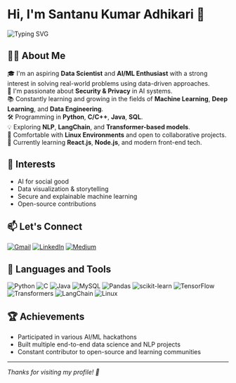# Hi, I'm Santanu Kumar Adhikari 👋

![Typing SVG](https://readme-typing-svg.demolab.com?font=Fira+Code&pause=1000&color=00F700&center=true&vCenter=true&width=435&lines=AI+%7C+ML+%7C+Data+Science+Enthusiast;Always+learning+and+building+cool+things!)

## 👨‍💻 About Me

🎓 I'm an aspiring **Data Scientist** and **AI/ML Enthusiast** with a strong interest in solving real-world problems using data-driven approaches.  
🔐 I'm passionate about **Security & Privacy** in AI systems.  
📚 Constantly learning and growing in the fields of **Machine Learning**, **Deep Learning**, and **Data Engineering**.  
🛠️ Programming in **Python**, **C/C++**, **Java**, **SQL**.  
💡 Exploring **NLP**, **LangChain**, and **Transformer-based models**.  
🐧 Comfortable with **Linux Environments** and open to collaborative projects.  
🌱 Currently learning **React.js**, **Node.js**, and modern front-end tech.

## 🧠 Interests
- AI for social good
- Data visualization & storytelling
- Secure and explainable machine learning
- Open-source contributions

## 📫 Let's Connect

[![Gmail](https://img.shields.io/badge/Gmail-D14836?style=flat&logo=gmail&logoColor=white)](mailto:your-email@gmail.com)
[![LinkedIn](https://img.shields.io/badge/LinkedIn-blue?style=flat&logo=linkedin&logoColor=white)](https://www.linkedin.com/in/your-profile)
[![Medium](https://img.shields.io/badge/Medium-12100E?style=flat&logo=medium&logoColor=white)](https://medium.com/@your-username)

## 📖 Languages and Tools

![Python](https://img.shields.io/badge/Python-3776AB?style=flat&logo=python&logoColor=white)
![C](https://img.shields.io/badge/C-00599C?style=flat&logo=c&logoColor=white)
![Java](https://img.shields.io/badge/Java-ED8B00?style=flat&logo=java&logoColor=white)
![MySQL](https://img.shields.io/badge/MySQL-4479A1?style=flat&logo=mysql&logoColor=white)
![Pandas](https://img.shields.io/badge/Pandas-150458?style=flat&logo=pandas&logoColor=white)
![scikit-learn](https://img.shields.io/badge/scikit--learn-F7931E?style=flat&logo=scikit-learn&logoColor=white)
![TensorFlow](https://img.shields.io/badge/TensorFlow-FF6F00?style=flat&logo=tensorflow&logoColor=white)
![Transformers](https://img.shields.io/badge/Transformers-FFBF00?style=flat&logo=huggingface&logoColor=black)
![LangChain](https://img.shields.io/badge/LangChain-000000?style=flat&logo=python&logoColor=white)
![Linux](https://img.shields.io/badge/Linux-FCC624?style=flat&logo=linux&logoColor=black)

## 🏆 Achievements

- Participated in various AI/ML hackathons  
- Built multiple end-to-end data science and NLP projects  
- Constant contributor to open-source and learning communities  

---

*Thanks for visiting my profile! 🚀*


